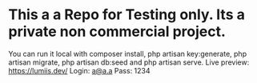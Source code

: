 # This a a Repo for Testing only. Its a private non commercial project.

You can run it local with composer install, php artisan key:generate, php artisan migrate, php artisan db:seed and php artisan serve.
Live preview: https://lumiis.dev/
Login: a@a.a
Pass: 1234
